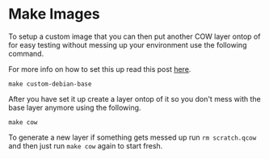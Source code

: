 Make Images
===========

To setup a custom image that you can then put another COW layer ontop of
for easy testing without messing up your environment use the following
command.

For more info on how to set this up read this post [here][1].

```
make custom-debian-base
```

After you have set it up create a layer ontop of it so you don't mess with
the base layer anymore using the following.

```
make cow
```

To generate a new layer if something gets messed up run `rm scratch.qcow` and
then just run `make cow` again to start fresh.

[1]: https://michaeljs1990.github.io/docs/linux/kerneldevel.html
